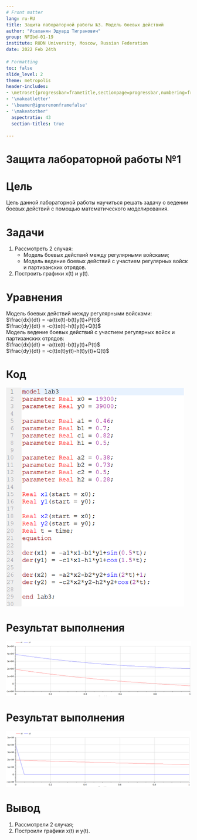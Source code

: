 ```yaml
---
# Front matter
lang: ru-RU
title: Защита лабораторной работы №3. Модель боевых действий
author: "Исаханян Эдуард Тигранович"
group: NFIbd-01-19
institute: RUDN University, Moscow, Russian Federation
date: 2022 Feb 24th

# Formatting
toc: false
slide_level: 2
theme: metropolis
header-includes:
- \metroset{progressbar=frametitle,sectionpage=progressbar,numbering=fraction}
- '\makeatletter'
- '\beamer@ignorenonframefalse'
- '\makeatother'
  aspectratio: 43
  section-titles: true

---
```


# Защита лабораторной работы №1

# Цель
Цель данной лабораторной работы научиться решать задачу о ведении
боевых действий с помощью математического моделирования.  

# Задачи

1. Рассмотреть 2 случая:
    - Модель боевых действий между регулярными войсками;
    - Модель ведение боевых действий с участием регулярных войск и
      партизанских отрядов.
2. Построить графики x(t) и y(t).  

# Уравнения  

Модель боевых действий между регулярными войсками:  
$\frac{dx}{dt} = -a(t)x(t)-b(t)y(t)+P(t)$  
$\frac{dy}{dt} = -c(t)x(t)-h(t)y(t)+Q(t)$   
Модель ведение боевых действий с участием регулярных войск и партизанских отрядов:  
$\frac{dx}{dt} = -a(t)x(t)-b(t)y(t)+P(t)$  
$\frac{dy}{dt} = -c(t)x(t)y(t)-h(t)y(t)+Q(t)$  
# Код

![Код](images/image1.png)

# Результат выполнения

![Результат 1 случая](images/image3.png)

# Результат выполнения

![Результат 2 случая](images/image4.png)

# Вывод

1. Рассмотрели 2 случая;
2. Построили графики x(t) и y(t).
